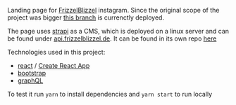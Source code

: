 Landing page for [FrizzelBlizzel](https://www.instagram.com/frizzelblizzel/) instagram.
Since the original scope of the project was bigger [this branch](https://github.com/wkuch/landing-page/tree/slimVersion) is currenctly deployed. 

The page uses [strapi](https://strapi.io/) as a CMS, which is deployed on a linux server and can be found under [api.frizzelblizzel.de](https://api.frizzelblizzel.de). It can be found in its own repo [here](https://github.com/wkuch/FrizzelAPI)


Technologies used in this project:
- [react](https://reactjs.org) / [Create React App](https://github.com/facebook/create-react-app)
- [bootstrap](https://getbootstrap.com/)
- [graphQL](https://graphql.org/)

To test it run 
`yarn` to install dependencies and
`yarn start` to run locally
